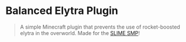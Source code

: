 # Balanced Elytra Plugin

> A simple Minecraft plugin that prevents the use of rocket-boosted elytra in the overworld. Made for the [SLIME SMP](https://github.com/SlimeSMP)!
